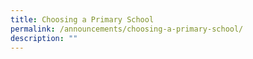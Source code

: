 ```yaml
---
title: Choosing a Primary School
permalink: /announcements/choosing-a-primary-school/
description: ""
---
```

